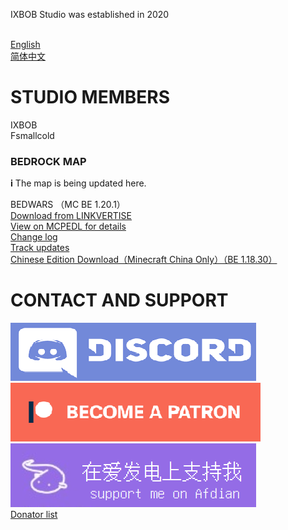 IXBOB Studio was established in 2020

<br/><a href="http://ixbob.github.io">English</a>
<br/><a href="http://ixbob.github.io/zh/zh">简体中文</a>

# STUDIO MEMBERS

IXBOB
<br/>Fsmallcold

### BEDROCK MAP
𝐢 The map is being updated here.

BEDWARS （MC BE 1.20.1）
<br/><a href="https://link-center.net/485048/bedwars-v1221-byixbob" target="_blank">Download from LINKVERTISE</a>
<br/><a href="https://mcpedl.com/bed-wars-created-by-ixbob/">View on MCPEDL for details</a>
<br/><a href="http://ixbob.github.io/changelog/map1.html" target="_blank">Change log</a>
<br/><a href="https://github.com/IXBOB/bedwarsBE" target="_blank">Track updates</a>
<br/><a href="https://github.com/IXBOB/bedwarsBE_CN" target="_blank">Chinese Edition Download（Minecraft China Only）（BE 1.18.30）</a>

# CONTACT AND SUPPORT

[<img src="./discord_button.png">](https://discord.gg/RascQTuaRn)
[<img src="./patreon_button.png">](https://www.patreon.com/bedwars_created_by_IXBOB)
[<img src="./afdian_button.png">](https://afdian.net/a/BedwarsBE?tab=home)
<br/><a href="https://afdian.net/a/BedwarsBE?tab=home" target="_blank">Donator list</a>
